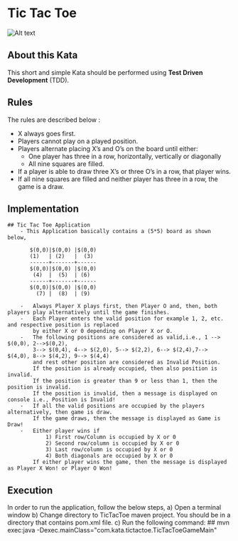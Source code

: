 # Tic Tac Toe

![Alt text](images/Kata_TicTacToe.png?raw=true "Tic Tac Toe")

## About this Kata

This short and simple Kata should be performed using **Test Driven Development** (TDD).

## Rules

The rules are described below :

- X always goes first.
- Players cannot play on a played position.
- Players alternate placing X’s and O’s on the board until either:
	- One player has three in a row, horizontally, vertically or diagonally
	- All nine squares are filled.
- If a player is able to draw three X’s or three O’s in a row, that player wins.
- If all nine squares are filled and neither player has three in a row, the game is a draw.

## Implementation

    ## Tic Tac Toe Application
        - This Application basically contains a (5*5) board as shown below,

           $(0,0)|$(0,0) |$(0,0)
           (1)   | (2)   |  (3)
           ------+-------+------
           $(0,0)|$(0,0) |$(0,0)
            (4)  |  (5)  | (6)
           ------+-------+------
           $(0,0)|$(0,0) |$(0,0)
             (7) |  (8)  | (9)

        -   Always Player X plays first, then Player O and, then, both players play alternatively until the game finishes.
        -   Each Player enters the valid position for example 1, 2, etc. and respective position is replaced
            by either X or 0 depending on Player X or O.
        -   The following positions are considered as valid,i.e., 1 --> $(0,0), 2-->$(0,2),
            3--> $(0,4), 4--> $(2,0), 5--> $(2,2), 6--> $(2,4),7--> $(4,0), 8--> $(4,2), 9--> $(4,4)
            and rest other position are considered as Invalid Position.
            If the position is already occupied, then also position is invalid.
            If the position is greater than 9 or less than 1, then the position is invalid.
            If the position is invalid, then a message is displayed on console i.e., Position is Invalid!
        -   If all the valid positions are occupied by the players alternatively, then game is draw.
            If the game draws, then the message is displayed as Game is Draw!
        -   Either player wins if
                1) First row/Column is occupied by X or 0
                2) Second row/column is occupied by X or 0
                3) Last row/column is occupied by X or 0
                4) Both diagonals are occupied by X or 0
            If either player wins the game, then the message is displayed as Player X Won! or Player O Won!

## Execution

In order to run the application, follow the below steps,
 a) Open a terminal window
 b) Change directory to TicTacToe maven project. You should be in a directory that contains pom.xml file.
 c) Run the following command:
        ## mvn exec:java -Dexec.mainClass="com.kata.tictactoe.TicTacToeGameMain"